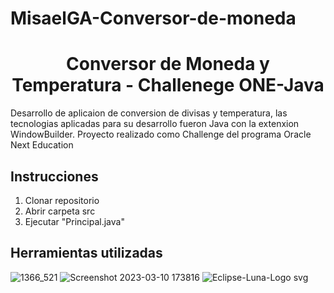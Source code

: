 # MisaelGA-Conversor-de-moneda

<h1 align="center"> Conversor de Moneda y Temperatura - Challenege ONE-Java </h1>

<p>Desarrollo de aplicaion de conversion de divisas y temperatura, las tecnologias aplicadas para su desarrollo fueron Java con la extenxion WindowBuilder.
Proyecto realizado como Challenge del programa Oracle Next Education</p>

<h2>Instrucciones</h2>

<ol>
  <li>Clonar repositorio</li>
  <li>Abrir carpeta src</li>
  <li>Ejecutar "Principal.java"</li>
</ol>

<h2> Herramientas utilizadas</h2>

![1366_521](https://user-images.githubusercontent.com/119550110/224448555-ba83e2e8-a314-4228-ad5f-67870907ede5.jpg)
![Screenshot 2023-03-10 173816](https://user-images.githubusercontent.com/119550110/224448401-28f2b358-d7ec-40e7-b851-6abd0de538f3.jpg)
![Eclipse-Luna-Logo svg](https://user-images.githubusercontent.com/119550110/224449005-2df6ca7f-7e74-425a-94bd-d604e7c280fa.png)

